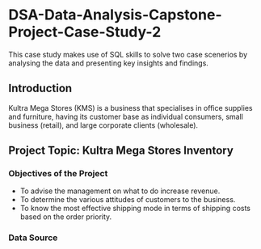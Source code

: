 # DSA-Data-Analysis-Capstone-Project-Case-Study-2
This case study makes use of SQL skills to solve two case scenerios by analysing the data and presenting key insights and findings.
## Introduction
Kultra Mega Stores (KMS) is a business that specialises in office supplies and furniture, having its customer base as individual consumers, small business (retail), and large corporate clients (wholesale).
## Project Topic:  **Kultra Mega Stores Inventory**
### Objectives of the Project
- To advise the management on what to do increase revenue.
- To  determine the various attitudes of customers to the business.
- To know the most effective shipping mode in terms of shipping costs based on the order priority.
### Data Source
